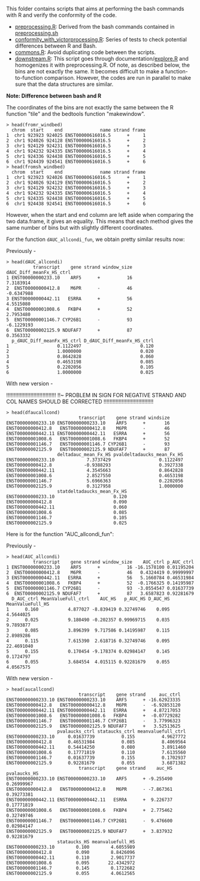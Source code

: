 This folder contains scripts that aims at performing the bash commands with R and verify the conformity of the code.

- [preprocessing.R](preprocessing.R): Derived from the bash commands contained in [preprocessing.sh](../../BashAndR/pre-study/preprocessing.sh)
- [conformity_with_victorprocessing.R](conformity_with_victorprocessing.R): Series of tests to check potential differences between R and Bash.
- [commons.R](commons.R): Avoid duplicating code between the scripts.
- [downstream.R](downstream.R): This script goes through documentation/[explore.R](documentation/explore.R) and homogenizes it with preprocessing.R. Of note, as described below, the bins are not exactly the same. It becomes difficult to make a function-to-function comparison. However, the codes are run in parallel to make sure that the data structures are similar.

**Note: Difference between bash and R**

The coordinates of the bins are not exactly the same between the R function "tile" and the bedtools function "makewindow".

```
> head(fromr_windbed)
  chrom  start    end              name strand frame
1  chr1 923923 924025 ENST00000616016.5      +     1
2  chr1 924026 924128 ENST00000616016.5      +     2
3  chr1 924129 924231 ENST00000616016.5      +     3
4  chr1 924232 924335 ENST00000616016.5      +     4
5  chr1 924336 924438 ENST00000616016.5      +     5
6  chr1 924439 924541 ENST00000616016.5      +     6
> head(fromsh_windbed)
  chrom  start    end              name strand frame
1  chr1 923923 924026 ENST00000616016.5      +     1
2  chr1 924026 924129 ENST00000616016.5      +     2
3  chr1 924129 924232 ENST00000616016.5      +     3
4  chr1 924232 924335 ENST00000616016.5      +     4
5  chr1 924335 924438 ENST00000616016.5      +     5
6  chr1 924438 924541 ENST00000616016.5      +     6
```

However, when the start and end column are left aside when comparing the two data.frame, it gives an equality. This means that each method gives the same number of bins but with slightly different coordinates.

For the function `dAUC_allcondi_fun`, we obtain pretty similar results now:

Previously -

```
> head(dAUC_allcondi)
          transcript    gene strand window_size dAUC_Diff_meanFx_HS_ctrl
1 ENST00000000233.10    ARF5      +          16                7.3183914
2  ENST00000000412.8    M6PR      -          46               -0.6347988
3 ENST00000000442.11   ESRRA      +          56                4.5515080
4  ENST00000001008.6   FKBP4      +          52                2.7953480
5  ENST00000001146.7 CYP26B1      -          93               -6.1229193
6  ENST00000002125.9 NDUFAF7      +          87                0.3563332
  p_dAUC_Diff_meanFx_HS_ctrl D_dAUC_Diff_meanFx_HS_ctrl
1                  0.1122497                      0.120
2                  1.0000000                      0.020
3                  0.8642828                      0.060
4                  0.4653198                      0.085
5                  0.2202056                      0.105
6                  1.0000000                      0.025
```

With new version -

!!!!!!!!!!!!!!!!!!!!!!!!!!!!!!!!!
!!~ PROBLEM IN SIGN FOR NEGATIVE STRAND AND COL NAMES SHOULD BE CORRECTED 
!!!!!!!!!!!!!!!!!!!!!!!!!!!!!!!!!


```
> head(dfaucallcond)
                           transcript    gene strand windsize
ENST00000000233.10 ENST00000000233.10    ARF5      +       16
ENST00000000412.8   ENST00000000412.8    M6PR      -       46
ENST00000000442.11 ENST00000000442.11   ESRRA      +       56
ENST00000001008.6   ENST00000001008.6   FKBP4      +       52
ENST00000001146.7   ENST00000001146.7 CYP26B1      -       93
ENST00000002125.9   ENST00000002125.9 NDUFAF7      +       87
                   deltadauc_mean_Fx_HS pvaldeltadaucks_mean_Fx_HS
ENST00000000233.10            7.3737429                  0.1122497
ENST00000000412.8            -0.9388293                  0.3927338
ENST00000000442.11            4.3545663                  0.8642828
ENST00000001008.6             2.8527550                  0.4653198
ENST00000001146.7             5.6966363                  0.2202056
ENST00000002125.9             0.3127958                  1.0000000
                   statdeltadaucks_mean_Fx_HS
ENST00000000233.10                      0.120
ENST00000000412.8                       0.090
ENST00000000442.11                      0.060
ENST00000001008.6                       0.085
ENST00000001146.7                       0.105
ENST00000002125.9                       0.025
```


Here is for the function "AUC_allcondi_fun":

Previously -

```
> head(AUC_allcondi)
          transcript    gene strand window_size    AUC_ctrl p_AUC_ctrl
1 ENST00000000233.10    ARF5      +          16 -16.1578100 0.01195204
2  ENST00000000412.8    M6PR      -          46   0.4324419 0.99999997
3 ENST00000000442.11   ESRRA      +          56   5.1660784 0.46531984
4  ENST00000001008.6   FKBP4      +          52  -0.1766325 0.14195987
5  ENST00000001146.7 CYP26B1      -          93  -3.0554547 0.01637739
6  ENST00000002125.9 NDUFAF7      +          87   3.6587823 0.92281679
  D_AUC_ctrl MeanValueFull_ctrl    AUC_HS   p_AUC_HS D_AUC_HS MeanValueFull_HS
1      0.160           4.877027 -8.839419 0.32749746    0.095        4.5644025
2      0.025           9.180490 -0.202357 0.99969715    0.035        9.7893877
3      0.085           3.896399  9.717586 0.14195987    0.115        2.8989286
4      0.115           7.615390  2.618716 0.32749746    0.095       22.4691040
5      0.155           0.170454 -9.178374 0.02984147    0.145        0.1724797
6      0.055           3.684554  4.015115 0.92281679    0.055        4.0567575
```

With new version -

```
> head(aucallcond)
                           transcript    gene strand     auc_ctrl
ENST00000000233.10 ENST00000000233.10    ARF5      + -16.62923335
ENST00000000412.8   ENST00000000412.8    M6PR      -  -6.92853120
ENST00000000442.11 ENST00000000442.11   ESRRA      +   4.87217053
ENST00000001008.6   ENST00000001008.6   FKBP4      +  -0.07729282
ENST00000001146.7   ENST00000001146.7 CYP26B1      -   3.77996323
ENST00000002125.9   ENST00000002125.9 NDUFAF7      +   3.52513625
                   pvalaucks_ctrl stataucks_ctrl meanvaluefull_ctrl
ENST00000000233.10     0.01637739          0.155          4.9627772
ENST00000000412.8      0.46531984          0.085          8.4069564
ENST00000000442.11     0.54414250          0.080          3.8911460
ENST00000001008.6      0.17771819          0.110          7.6135560
ENST00000001146.7      0.01637739          0.155          0.1702937
ENST00000002125.9      0.92281679          0.055          3.6871382
                           transcript    gene strand    auc_HS pvalaucks_HS
ENST00000000233.10 ENST00000000233.10    ARF5      + -9.255490   0.26999967
ENST00000000412.8   ENST00000000412.8    M6PR      - -7.867361   0.39273381
ENST00000000442.11 ENST00000000442.11   ESRRA      +  9.226737   0.17771819
ENST00000001008.6   ENST00000001008.6   FKBP4      +  2.775462   0.32749746
ENST00000001146.7   ENST00000001146.7 CYP26B1      -  9.476600   0.02984147
ENST00000002125.9   ENST00000002125.9 NDUFAF7      +  3.837932   0.92281679
                   stataucks_HS meanvaluefull_HS
ENST00000000233.10        0.100        4.6055989
ENST00000000412.8         0.090        8.8426096
ENST00000000442.11        0.110        2.9017737
ENST00000001008.6         0.095       22.4342972
ENST00000001146.7         0.145        0.1722682
ENST00000002125.9         0.055        4.0612565
```

